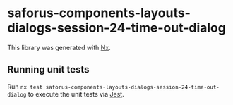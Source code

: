# saforus-components-layouts-dialogs-session-24-time-out-dialog

This library was generated with [Nx](https://nx.dev).

## Running unit tests

Run `nx test saforus-components-layouts-dialogs-session-24-time-out-dialog` to execute the unit tests via [Jest](https://jestjs.io).
